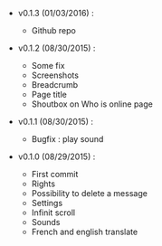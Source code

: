 - v0.1.3 (01/03/2016) :
    - Github repo

- v0.1.2 (08/30/2015) :
    - Some fix
    - Screenshots
    - Breadcrumb
    - Page title
    - Shoutbox on Who is online page

- v0.1.1 (08/30/2015) : 
    - Bugfix : play sound

- v0.1.0 (08/29/2015) :   
    - First commit
    - Rights
    - Possibility to delete a message
    - Settings
    - Infinit scroll
    - Sounds
    - French and english translate

